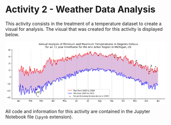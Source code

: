 # Activity 2 - Weather Data Analysis

This activity consists in the treatment of a temperature dataset to create a visual for analysis.
The visual that was created for this activity is displayed below.

![Generated temperature analysis graphic](temperature_analysis.png)

All code and information for this activity are contained in the Jupyter Notebook file (`ipynb` extension).